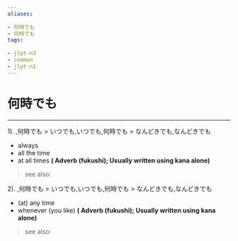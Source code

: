 ```yaml
---
aliases:
    
- 何時でも
- 何時でも
tags:
    
- jlpt-n3
- common
- jlpt-n1
---
```


# 何時でも
---
1).
,何時でも > いつでも,いつでも,何時でも > なんどきでも,なんどきでも

- always
- all the time
- at all times
**( Adverb (fukushi); Usually written using kana alone)**
> see also: 
            
2).
,何時でも > いつでも,いつでも,何時でも > なんどきでも,なんどきでも

- (at) any time
- whenever (you like)
**( Adverb (fukushi); Usually written using kana alone)**
> see also: 
            